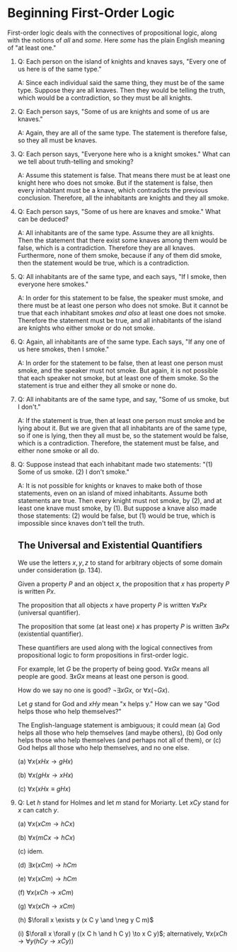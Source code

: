 # Beginning First-Order Logic

First-order logic deals with the connectives of propositional logic, along with the notions of *all* and *some*. Here *some* has the plain English meaning of "at least one."

1. Q: Each person on the island of knights and knaves says, "Every one of us here is of the same type."

   A: Since each individual said the same thing, they must be of the same type. Suppose they are all knaves. Then they would be telling the truth, which would be a contradiction, so they must be all knights.

2. Q: Each person says, "Some of us are knights and some of us are knaves."

   A: Again, they are all of the same type. The statement is therefore false, so they all must be knaves.

3. Q: Each person says, "Everyone here who is a knight smokes." What can we tell about truth-telling and smoking?

   A: Assume this statement is false. That means there must be at least one knight here who does not smoke. But if the statement is false, then every inhabitant must be a knave, which contradicts the previous conclusion. Therefore, all the inhabitants are knights and they all smoke.

4. Q: Each person says, "Some of us here are knaves and smoke." What can be deduced?

   A: All inhabitants are of the same type. Assume they are all knights. Then the statement that there exist some knaves among them would be false, which is a contradiction. Therefore they are all knaves. Furthermore, none of them smoke, because if any of them did smoke, then the statement would be true, which is a contradiction.

5. Q: All inhabitants are of the same type, and each says, "If I smoke, then everyone here smokes."

   A: In order for this statement to be false, the speaker must smoke, and there must be at least one person who does not smoke. But it cannot be true that each inhabitant smokes *and also* at least one does not smoke. Therefore the statement must be true, and all inhabitants of the island are knights who either smoke or do not smoke.

6. Q: Again, all inhabitants are of the same type. Each says, "If any one of us here smokes, then I smoke."

   A: In order for the statement to be false, then at least one person must smoke, and the speaker must not smoke. But again, it is not possible that each speaker not smoke, but at least one of them smoke. So the statement is true and either they all smoke or none do.

7. Q: All inhabitants are of the same type, and say, "Some of us smoke, but I don't."

   A: If the statement is true, then at least one person must smoke and be lying about it. But we are given that all inhabitants are of the same type, so if one is lying, then they all must be, so the statement would be false, which is a contradiction. Therefore, the statement must be false, and either none smoke or all do.

8. Q: Suppose instead that each inhabitant made two statements: "(1) Some of us smoke. (2) I don't smoke."

   A: It is not possible for knights or knaves to make both of those statements, even on an island of mixed inhabitants. Assume both statements are true. Then every knight must not smoke, by (2), and at least one knave must smoke, by (1). But suppose a knave also made those statements: (2) would be false, but (1) would be true, which is impossible since knaves don't tell the truth.

   ## The Universal and Existential Quantifiers

   We use the letters $x, y, z$ to stand for arbitrary objects of some domain under consideration (p. 134).

   Given a property $P$ and an object $x$, the proposition that $x$ has property $P$ is written $P x$.

   The proposition that all objects $x$ have property $P$ is written $\forall x P x$ (universal quantifier).

   The proposition that some (at least one) $x$ has property $P$ is written $\exists x P x$ (existential quantifier).

   These quantifiers are used along with the logical connectives from propositional logic to form propositions in first-order logic.

   For example, let $G$ be the property of being good. $\forall x G x$ means all people are good. $\exists x G x$ means at least one person is good.

   How do we say no one is good? $\neg \exists x G x$, or $\forall x (\neg G x)$.

   Let $g$ stand for God and $xHy$ mean "x helps y." How can we say "God helps those who help themselves?"

   The English-language statement is ambiguous; it could mean (a) God helps all those who help themselves (and maybe others), (b) God only helps those who help themselves (and perhaps not all of them), or (c) God helps all those who help themselves, and no one else.

   (a) $\forall x (x H x \to g H x)$

   (b) $\forall x (g H x \to x H x)$

   (c) $\forall x (x H x \equiv g H x)$

9. Q: Let $h$ stand for Holmes and let $m$ stand for Moriarty. Let $x C y$ stand for $x$ can catch $y$.

   (a) $\forall x (x C m \to h C x)$

   (b) $\forall x (m C x \to h C x)$

   (c) idem.

   (d) $\exists x (x C m) \to h C m$

   (e) $\forall x (x C m) \to h C m$

   (f) $\forall x (x C h \to x C m)$

   (g) $\forall x (x C h \to x C m)$

   (h) $\forall x \exists y (x C y \and \neg y C m)$

   (i) $\forall x \forall y ((x C h \and h C y) \to x C y)$; alternatively, $\forall x (x C h \to \forall y (h C y \to x C y))$
